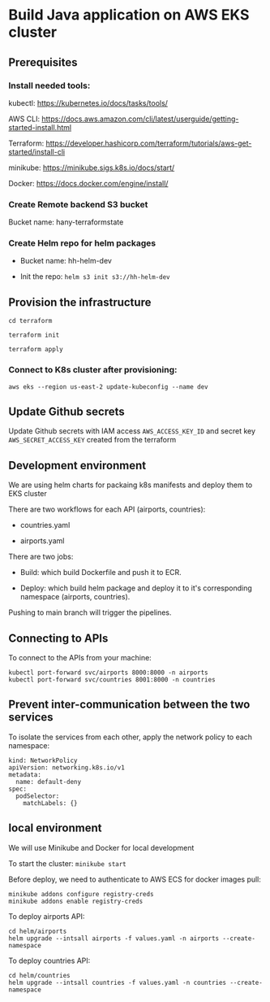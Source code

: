 # Build Java application on AWS EKS cluster 

## Prerequisites

### Install needed tools:

kubectl: https://kubernetes.io/docs/tasks/tools/

AWS CLI: https://docs.aws.amazon.com/cli/latest/userguide/getting-started-install.html

Terraform: https://developer.hashicorp.com/terraform/tutorials/aws-get-started/install-cli

minikube: https://minikube.sigs.k8s.io/docs/start/

Docker: https://docs.docker.com/engine/install/

### Create Remote backend S3 bucket 

Bucket name: hany-terraformstate

### Create Helm repo for helm packages

- Bucket name: hh-helm-dev 

- Init the repo: `helm s3 init s3://hh-helm-dev`

## Provision the infrastructure

```
cd terraform

terraform init

terraform apply
```

### Connect to K8s cluster after provisioning:

`aws eks --region us-east-2 update-kubeconfig --name dev`


## Update Github secrets

Update Github secrets with IAM access `AWS_ACCESS_KEY_ID` and secret key `AWS_SECRET_ACCESS_KEY` created from the terraform

## Development environment

We are using helm charts for packaing k8s manifests and deploy them to EKS cluster

There are two workflows for each API (airports, countries):

- countries.yaml

- airports.yaml

There are two jobs:

- Build: which build Dockerfile and push it to ECR.

- Deploy: which build helm package and deploy it to it's corresponding namespace (airports, countries).

Pushing to main branch will trigger the pipelines.

## Connecting to APIs

To connect to the APIs from your machine:

```
kubectl port-forward svc/airports 8000:8000 -n airports
kubectl port-forward svc/countries 8001:8000 -n countries
```

## Prevent inter-communication between the two services

To isolate the services from each other, apply the network policy to each namespace:

```
kind: NetworkPolicy
apiVersion: networking.k8s.io/v1
metadata:
  name: default-deny
spec:
  podSelector:
    matchLabels: {}
```

## local environment

We will use Minikube and Docker for local development

To start the cluster: `minikube start`

Before deploy, we need to authenticate to AWS ECS for docker images pull:

```
minikube addons configure registry-creds
minikube addons enable registry-creds
```

To deploy airports API:

```
cd helm/airports
helm upgrade --intsall airports -f values.yaml -n airports --create-namespace
```

To deploy countries API:

```
cd helm/countries
helm upgrade --intsall countries -f values.yaml -n countries --create-namespace
```